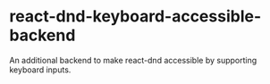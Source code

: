 # react-dnd-keyboard-accessible-backend
An additional backend to make react-dnd accessible by supporting keyboard inputs.
